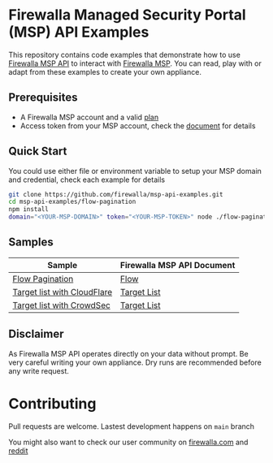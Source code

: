 # Firewalla Managed Security Portal (MSP) API Examples

This repository contains code examples that demonstrate how to use [Firewalla MSP API](https://docs.firewalla.net/) to interact with [Firewalla MSP](https://firewalla.net/). You can read, play with or adapt from these examples to create your own appliance.

## Prerequisites

- A Firewalla MSP account and a valid [plan](https://firewalla.net/plans)
- Access token from your MSP account, check the [document](https://docs.firewalla.net/quick_start/) for details

## Quick Start

You could use either file or environment variable to setup your MSP domain and credential, check each example for details

```bash
git clone https://github.com/firewalla/msp-api-examples.git
cd msp-api-examples/flow-pagination
npm install
domain="<YOUR-MSP-DOMAIN>" token="<YOUR-MSP-TOKEN>" node ./flow-pagination/index.js

```

## Samples

| Sample | Firewalla MSP API Document |
| ------ | ----- | 
| [Flow Pagination](https://github.com/firewalla/msp-api-examples/tree/main/flow-pagination/index.js) | [Flow](https://docs.firewalla.net/api-reference/flow/) | 
| [Target list with CloudFlare](https://github.com/firewalla/msp-api-examples/tree/main/target-list-with-cloudflare/README.md) | [Target List](https://docs.firewalla.net/api-reference/target-lists/) | 
| [Target list with CrowdSec](https://github.com/firewalla/msp-api-examples/tree/main/target-list-with-crowdsec/README.md) | [Target List](https://docs.firewalla.net/api-reference/target-lists/) | 

## Disclaimer

As Firewalla MSP API operates directly on your data without prompt. Be very careful writing your own appliance. Dry runs are recommended before any write request.

# Contributing

Pull requests are welcome. Lastest development happens on `main` branch

You might also want to check our user community on [firewalla.com](https://help.firewalla.com/hc/en-us/community/topics) and [reddit](https://www.reddit.com/r/firewalla/)
